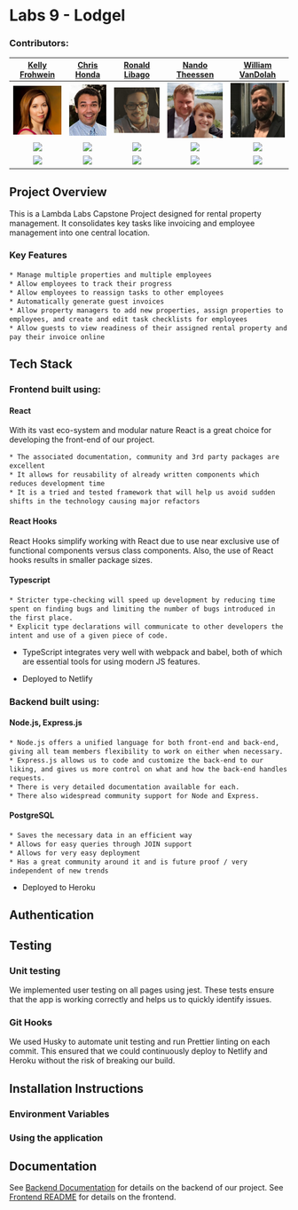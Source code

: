 # Labs 9 - Lodgel


### Contributors:

|   [Kelly Frohwein](https://github.com/kelfro)  |   [Chris Honda](https://github.com/honda0306)   |    [Ronald Libago](https://github.com/Mister-Corn)    |   [Nando Theessen](https://github.com/NandoTheessen)  |   [William VanDolah](https://github.com/wvandolah)  |
|:----------------:|:----------------:|:---------------:|:---------------:|:---------------:| 
| [<img src="./assets/kelly.jpg" width = "200" />](https://github.com/kelfro) | [<img src="./assets/honda.jpg" width = "170" />](https://github.com/honda0306)  | [<img src="./assets/ronald.jpg" width = "250" />](https://github.com/Mister-Corn) | [<img src="./assets/nando.jpg" width = "250" />](https://github.com/NandoTheessen) | [<img src="./assets/william.jpg" width = "250" />](https://github.com/wvandolah) 
| [<img src="https://github.com/favicon.ico" width="15"> ](https://github.com/kelfro)  |  [<img src="https://github.com/favicon.ico" width="15"> ](https://github.com/honda0306) | [<img src="https://github.com/favicon.ico" width="15"> ](https://github.com/Mister-Corn)  | [<img src="https://github.com/favicon.ico" width="15"> ](https://github.com/NandoTheessen) | [<img src="https://github.com/favicon.ico" width="15"> ](https://github.com/wvandolah)  
| [ <img src="https://static.licdn.com/sc/h/al2o9zrvru7aqj8e1x2rzsrca" width="15"> ](https://www.linkedin.com/in/kelly-frohwein-30404116a/) | [ <img src="https://static.licdn.com/sc/h/al2o9zrvru7aqj8e1x2rzsrca" width="15"> ](https://www.linkedin.com/in/ichirohonda/) | [ <img src="https://static.licdn.com/sc/h/al2o9zrvru7aqj8e1x2rzsrca" width="15"> ](https://www.linkedin.com/in/ronald-libago-96487815b/) | [ <img src="https://static.licdn.com/sc/h/al2o9zrvru7aqj8e1x2rzsrca" width="15"> ](https://www.linkedin.com/in/nandotheessen/) | [ <img src="https://static.licdn.com/sc/h/al2o9zrvru7aqj8e1x2rzsrca" width="15"> ](https://www.linkedin.com/in/william-vandolah-89717477/) | 

## Project Overview

This is a Lambda Labs Capstone Project designed for rental property management. It consolidates key tasks like invoicing and employee management into one central location.  

### Key Features

	* Manage multiple properties and multiple employees
	* Allow employees to track their progress
	* Allow employees to reassign tasks to other employees
	* Automatically generate guest invoices
	* Allow property managers to add new properties, assign properties to employees, and create and edit task checklists for employees
	* Allow guests to view readiness of their assigned rental property and pay their invoice online

## Tech Stack

### Frontend built using:
#### React

With its vast eco-system and modular nature React is a great choice for developing the front-end of our project.

	* The associated documentation, community and 3rd party packages are excellent
	* It allows for reusability of already written components which reduces development time
	* It is a tried and tested framework that will help us avoid sudden shifts in the technology causing major refactors

#### React Hooks

React Hooks simplify working with React due to use near exclusive use of functional components versus class components. Also, the use of React hooks results in smaller package sizes.

#### Typescript

	* Stricter type-checking will speed up development by reducing time spent on finding bugs and limiting the number of bugs introduced in the first place.
	* Explicit type declarations will communicate to other developers the intent and use of a given piece of code.
  * TypeScript integrates very well with webpack and babel, both of which are essential tools for using modern JS features.

* Deployed to Netlify

### Backend built using:

#### Node.js, Express.js

	* Node.js offers a unified language for both front-end and back-end, giving all team members flexibility to work on either when necessary.
	* Express.js allows us to code and customize the back-end to our liking, and gives us more control on what and how the back-end handles requests.
	* There is very detailed documentation available for each.
	* There also widespread community support for Node and Express.

#### PostgreSQL 

	* Saves the necessary data in an efficient way
	* Allows for easy queries through JOIN support
	* Allows for very easy deployment
	* Has a great community around it and is future proof / very independent of new trends

* Deployed to Heroku

## Authentication

## Testing

### Unit testing

We implemented user testing on all pages using jest. These tests ensure that the app is working correctly and helps us to quickly identify issues.

### Git Hooks

We used Husky to automate unit testing and run Prettier linting on each commit. This ensured that we could continuously deploy to Netlify and Heroku without the risk of breaking our build. 

## Installation Instructions

### Environment Variables

### Using the application

## Documentation
	
See [Backend Documentation](https://cleaner-pos.herokuapp.com/) for details on the backend of our project.
See [Frontend README]() for details on the frontend.

